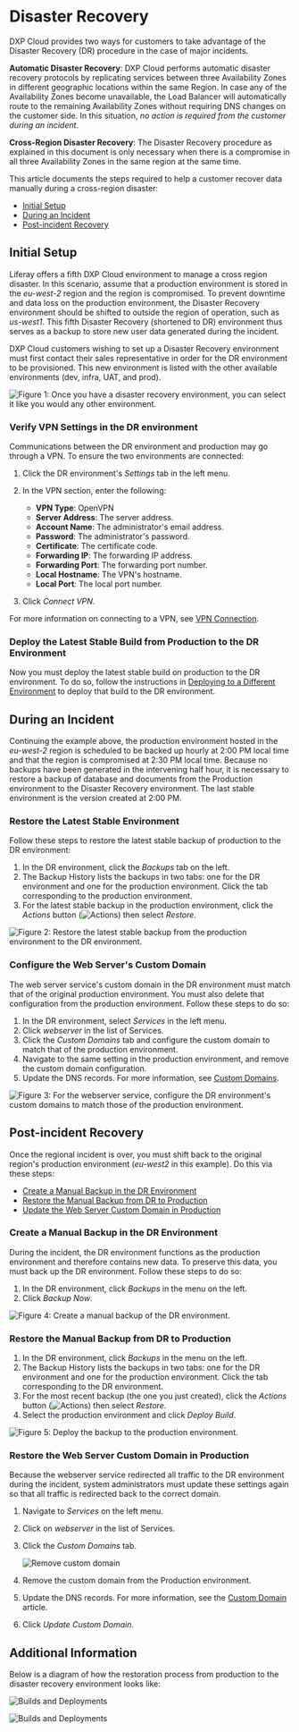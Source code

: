 # Disaster Recovery

DXP Cloud provides two ways for customers to take advantage of the Disaster
Recovery (DR) procedure in the case of major incidents.

**Automatic Disaster Recovery**: DXP Cloud performs automatic disaster recovery
protocols by replicating services between three Availability Zones in different
geographic locations within the same Region. In case any of the Availability
Zones become unavailable, the Load Balancer will automatically route to the
remaining Availability Zones without requiring DNS changes on the customer side.
In this situation, *no action is required from the customer during an incident*.

**Cross-Region Disaster Recovery**: The Disaster Recovery procedure as explained
in this document is only necessary when there is a compromise in all three
Availability Zones in the same region at the same time.

This article documents the steps required to help a customer recover data
manually during a cross-region disaster:

* [Initial Setup](#initial-setup)
* [During an Incident](#during-an-incident)
* [Post-incident Recovery](#post-incident-recovery)

## Initial Setup

Liferay offers a fifth DXP Cloud environment to manage a cross region disaster.
In this scenario, assume that a production environment is stored in the
*eu-west-2* region and the region is compromised. To prevent downtime and
data loss on the production environment, the Disaster Recovery environment
should be shifted to outside the region of operation, such as *us-west1*. This
fifth Disaster Recovery (shortened to DR) environment thus serves as a backup
to store new user data generated during the incident.

DXP Cloud customers wishing to set up a Disaster Recovery environment must first
contact their sales representative in order for the DR environment to be
provisioned. This new environment is listed with the other available
environments (dev, infra, UAT, and prod).

![Figure 1: Once you have a disaster recovery environment, you can select it like you would any other environment.](./disaster-recovery/images/dr-environment.png)

### Verify VPN Settings in the DR environment

Communications between the DR environment and production may go through a VPN.
To ensure the two environments are connected:

1. Click the DR environment's *Settings* tab in the left menu.

1. In the VPN section, enter the following:
    * **VPN Type**: OpenVPN
    * **Server Address**: The server address.
    * **Account Name**: The administrator's email address.
    * **Password**: The administrator's password.
    * **Certificate**: The certificate code.
    * **Forwarding IP**: The forwarding IP address.
    * **Forwarding Port**: The forwarding port number.
    * **Local Hostname**: The VPN's hostname.
    * **Local Port**: The local port number.

1. Click *Connect VPN*.

For more information on connecting to a VPN, see
[VPN Connection](/docs/-/knowledge_base/dxp-cloud/vpn-connection).

### Deploy the Latest Stable Build from Production to the DR Environment

Now you must deploy the latest stable build on production to the DR environment.
To do so, follow the instructions in
[Deploying to a Different Environment](/docs/-/knowledge_base/dxp-cloud/deployments#deploying-to-a-different-environment)
to deploy that build to the DR environment.

## During an Incident

Continuing the example above, the production environment hosted in the
*eu-west-2* region is scheduled to be backed up hourly at 2:00 PM local time and
that the region is compromised at 2:30 PM local time. Because no backups have
been generated in the intervening half hour, it is necessary to restore a backup
of database and documents from the Production environment to the Disaster
Recovery environment. The last stable environment is the version created at 2:00
PM.

### Restore the Latest Stable Environment

Follow these steps to restore the latest stable backup of production to the DR
environment:

1. In the DR environment, click the *Backups* tab on the left.
1. The Backup History lists the backups in two tabs: one for the DR environment
    and one for the production environment. Click the tab corresponding to the
    production environment.
1. For the latest stable backup in the production environment, click the
    *Actions* button
    (![Actions](./disaster-recovery/images/icon-actions.png))
    then select *Restore*.

![Figure 2: Restore the latest stable backup from the production environment to the DR environment.](./disaster-recovery/images/backup-restore-dr.png)

### Configure the Web Server's Custom Domain

The web server service's custom domain in the DR environment must match that of
the original production environment. You must also delete that configuration
from the production environment. Follow these steps to do so:

1. In the DR environment, select *Services* in the left menu.
1. Click *webserver* in the list of Services.
1. Click the *Custom Domains* tab and configure the custom domain to match that
    of the production environment.
1. Navigate to the same setting in the production environment, and remove the
    custom domain configuration.
1. Update the DNS records. For more information, see
    [Custom Domains](/docs/-/knowledge_base/dxp-cloud/custom-domains).

![Figure 3: For the webserver service, configure the DR environment's custom domains to match those of the production environment.](./disaster-recovery/images/webserver-custom-domain-dr.png)

## Post-incident Recovery

Once the regional incident is over, you must shift back to the original region's
production environment (*eu-west2* in this example). Do this via these steps:

* [Create a Manual Backup in the DR Environment](#create-a-manual-backup-in-the-dr-environment)
* [Restore the Manual Backup from DR to Production](#restore-the-manual-backup-from-dr-to-production)
* [Update the Web Server Custom Domain in Production](#update-the-web-server-custom-domain-in-production)

### Create a Manual Backup in the DR Environment

During the incident, the DR environment functions as the production environment
and therefore contains new data. To preserve this data, you must back up the DR
environment. Follow these steps to do so:

1. In the DR environment, click *Backups* in the menu on the left.
1. Click *Backup Now*.

![Figure 4: Create a manual backup of the DR environment.](./disaster-recovery/images/backups-manual-dr.png)

### Restore the Manual Backup from DR to Production

1. In the DR environment, click *Backups* in the menu on the left.
1. The Backup History lists the backups in two tabs: one for the DR environment
    and one for the production environment. Click the tab corresponding to the
    DR environment.
1. For the most recent backup (the one you just created), click the
    *Actions* button
    (![Actions](../../images/icon-actions.png))
    then select *Restore*.
1. Select the production environment and click *Deploy Build*.

![Figure 5: Deploy the backup to the production environment.](./disaster-recovery/images/backup-restore-prod-dr.png)

### Restore the Web Server Custom Domain in Production

Because the webserver service redirected all traffic to the DR environment during the incident, system administrators must update these settings again so that all traffic is redirected back to
the correct domain.

1. Navigate to _Services_ on the left menu.
1. Click on _webserver_ in the list of Services.
1. Click the _Custom Domains_ tab.

    ![Remove custom domain](./disaster-recovery/images/11.png)

1. Remove the custom domain from the Production environment.
1. Update the DNS records. For more information, see the [Custom Domain](https://help.liferay.com/hc/en-us/articles/360032856292) article.
1. Click _Update Custom Domain_.

## Additional Information
<!--
I don't understand this diagram. It says "restoring from production to the
disaster recovery environment," but the arrow is going from the DR environment
to the automated backup.
-->

Below is a diagram of how the restoration process from production to the
disaster recovery environment looks like:

![Builds and Deployments](./disaster-recovery/images/12.png)

![Builds and Deployments](./disaster-recovery/images/13.png)
